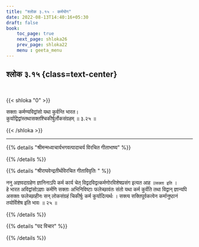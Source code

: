 ```yaml
---
title: "श्लोक ३.१५ - कर्मयोग"
date: 2022-08-13T14:40:16+05:30
draft: false
book:
    toc_page: true
    next_page: shloka26
    prev_page: shloka22
    menu : geeta_menu
---
```




## श्लोक ३.१५ {class=text-center}

<br/>

{{< shloka  "0"  >}}

सक्ताः कर्मण्यविद्वांसो यथा कुर्वन्ति भारत।  
कुर्याद्विद्वांस्तथासक्तश्चिकीर्षुर्लोकसंग्रहम् ॥ ३.२५ ॥


{{< /shloka >}}

---


{{% details "श्रीमन्मध्वाचार्यभगवत्पादाचर्य विरचित  गीताभाष्य" %}}



{{% /details %}}



{{% details "श्रीराघवेन्द्रतीर्थविरचित गीताविवृतिः " %}}

ननु अज्ञवदाग्रहेण ज्ञानिनाऽपि कर्म कार्य चेत् 
विद्वदविद्वत्कर्मणोरविशेषप्रसंग
इत्यत आह ॥`सक्ता इति` ।   
हे भारत अविद्वांसोऽज्ञाः कर्मणि सक्ताः अभिनिविष्टाः
फलेच्छावंतः संतो यथा कर्म कुर्वंति तथा विद्वान्‌ ज्ञान्यपि असक्तः
फलेच्छाहीनः सन्‌ लोकसंग्रहं चिकीर्षुः कर्म कुर्यादित्यर्थः । सक्त्य 
सक्तिपूर्वकत्वेन कर्मानुष्ठानं तयोर्विशेष इति भावः ॥ २५ ॥

{{% /details %}}



{{% details "पद विचार" %}}


{{% /details %}}
